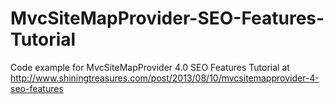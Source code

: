 MvcSiteMapProvider-SEO-Features-Tutorial
========================================

Code example for MvcSiteMapProvider 4.0 SEO Features Tutorial at http://www.shiningtreasures.com/post/2013/08/10/mvcsitemapprovider-4-seo-features 
